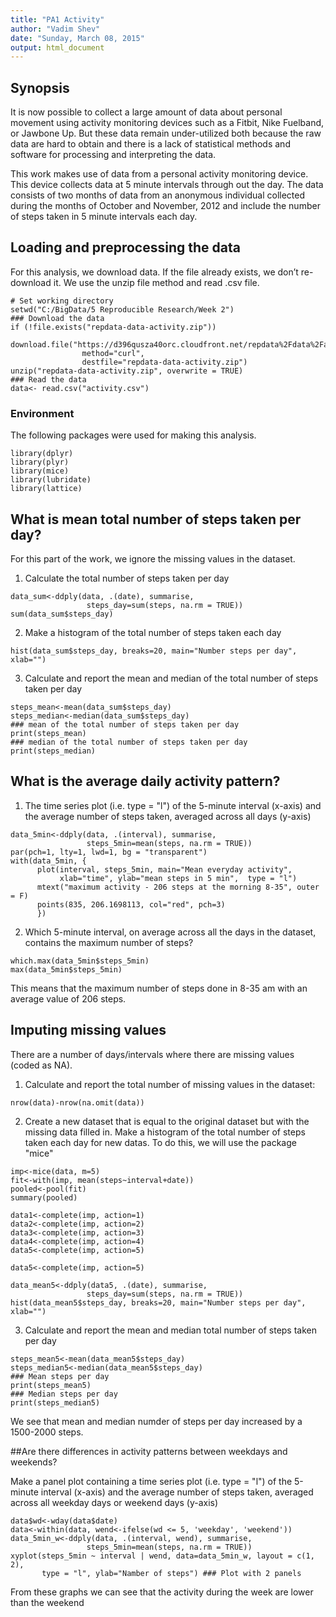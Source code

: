 ```yaml
---
title: "PA1 Activity"
author: "Vadim Shev"
date: "Sunday, March 08, 2015"
output: html_document
---
```


## Synopsis
It is now possible to collect a large amount of data about personal movement 
using activity monitoring devices such as a Fitbit, Nike Fuelband, or Jawbone Up. 
But these data remain under-utilized both because the raw data are hard to obtain 
and there is a lack of statistical methods and software for processing and interpreting the data.

This work makes use of data from a personal activity monitoring device. 
This device collects data at 5 minute intervals through out the day. 
The data consists of two months of data from an anonymous individual collected during the months 
of October and November, 2012 and include the number of steps taken in 5 minute intervals each day.

## Loading and preprocessing the data

For this analysis, we download data. If the file already exists,
we don’t re-download it. We use the unzip file method and read .csv file.

```{r}
# Set working directory
setwd("C:/BigData/5 Reproducible Research/Week 2")
### Download the data
if (!file.exists("repdata-data-activity.zip"))
  download.file("https://d396qusza40orc.cloudfront.net/repdata%2Fdata%2Factivity.zip)",
                method="curl",
                destfile="repdata-data-activity.zip")
unzip("repdata-data-activity.zip", overwrite = TRUE)
### Read the data
data<- read.csv("activity.csv")
```

### Environment
The following packages were used for making this analysis.

```{r}
library(dplyr)
library(plyr)
library(mice)
library(lubridate)
library(lattice)
```

## What is mean total number of steps taken per day?
For this part of the work, we ignore the missing values in the dataset.
1. Calculate the total number of steps taken per day
```{r}
data_sum<-ddply(data, .(date), summarise, 
                 steps_day=sum(steps, na.rm = TRUE))
sum(data_sum$steps_day)
```

2. Make a histogram of the total number of steps taken each day
```{r}
hist(data_sum$steps_day, breaks=20, main="Number steps per day", xlab="")
```

3. Calculate and report the mean and median of the total number of steps taken per day

```{r}
steps_mean<-mean(data_sum$steps_day)                 
steps_median<-median(data_sum$steps_day)       
### mean of the total number of steps taken per day
print(steps_mean)
### median of the total number of steps taken per day
print(steps_median)
```

## What is the average daily activity pattern?
1. The time series plot (i.e. type = "l") of the 5-minute interval (x-axis) and the average number of steps taken, averaged across all days (y-axis)
```{r}
data_5min<-ddply(data, .(interval), summarise, 
                 steps_5min=mean(steps, na.rm = TRUE))
par(pch=1, lty=1, lwd=1, bg = "transparent")
with(data_5min, {
      plot(interval, steps_5min, main="Mean everyday activity", 
           xlab="time", ylab="mean steps in 5 min",  type = "l")
      mtext("maximum activity - 206 steps at the morning 8-35", outer = F)
      points(835, 206.1698113, col="red", pch=3)
      })
```

2. Which 5-minute interval, on average across all the days in the dataset, contains the maximum number of steps?
```{r}
which.max(data_5min$steps_5min)
max(data_5min$steps_5min)
```
This means that the maximum number of steps done in 8-35 am with an average value of 206 steps.

## Imputing missing values

There are a number of days/intervals where there are missing values (coded as NA). 
1. Calculate and report the total number of missing values in the dataset:
```{r}
nrow(data)-nrow(na.omit(data))
```

2. Create a new dataset that is equal to the original dataset but with the missing data filled in.
Make a histogram of the total number of steps taken each day for new datas.
To do this, we will use the package "mice"
```{r}
imp<-mice(data, m=5)
fit<-with(imp, mean(steps~interval+date))
pooled<-pool(fit)
summary(pooled)

data1<-complete(imp, action=1)
data2<-complete(imp, action=2)
data3<-complete(imp, action=3)
data4<-complete(imp, action=4)
data5<-complete(imp, action=5)

data5<-complete(imp, action=5)

data_mean5<-ddply(data5, .(date), summarise, 
                 steps_day=sum(steps, na.rm = TRUE))
hist(data_mean5$steps_day, breaks=20, main="Number steps per day", xlab="")
```

3. Calculate and report the mean and median total number of steps taken per day

```{r}
steps_mean5<-mean(data_mean5$steps_day)                 
steps_median5<-median(data_mean5$steps_day) 
### Mean steps per day
print(steps_mean5)
### Median steps per day
print(steps_median5)
```
We see that mean and median numder of steps per day increased by a 1500-2000 steps.

##Are there differences in activity patterns between weekdays and weekends?

Make a panel plot containing a time series plot (i.e. type = "l") of the 5-minute interval (x-axis)
and the average number of steps taken, averaged across all weekday days or weekend days (y-axis)
```{r}
data$wd<-wday(data$date)
data<-within(data, wend<-ifelse(wd <= 5, 'weekday', 'weekend'))
data_5min_w<-ddply(data, .(interval, wend), summarise, 
                 steps_5min=mean(steps, na.rm = TRUE))
xyplot(steps_5min ~ interval | wend, data=data_5min_w, layout = c(1, 2), 
       type = "l", ylab="Namber of steps") ### Plot with 2 panels
```
From these graphs we can see that the activity during the week are lower than the weekend
